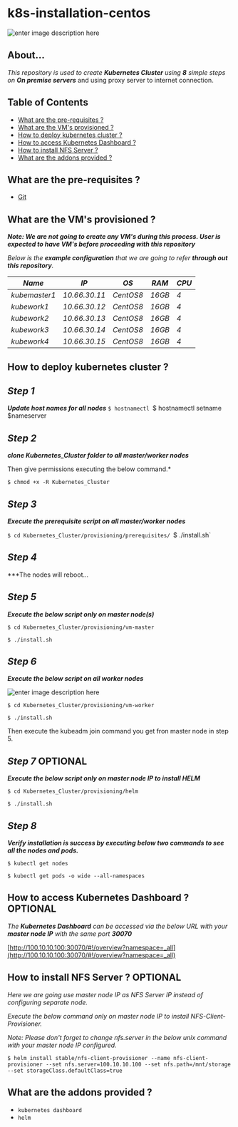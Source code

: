 # k8s-installation-centos
![enter image description here](https://lh3.googleusercontent.com/XLVR6VqsqNEAjfIBec5vSu1ke5e1U7fLGuKvCWZP8R-zsG_9eZRtP8VO4dBVkBPqwEt6WVDp-VQuww)
## About...

*This repository is used to create ***Kubernetes Cluster*** using **8** simple steps on ***On premise servers**** and using proxy server to internet connection.


## Table of Contents

* [What are the pre-requisites ?](#pre-requisites)
* [What are the VM's provisioned ?](#configuration)
* [How to deploy kubernetes cluster ?](#deploy)
* [How to access Kubernetes Dashboard ?](#dashboard)
* [How to install NFS Server ?](#addons)
* [What are the addons provided ?](#addons)


<a id="pre-requisites"></a>
## What are the pre-requisites ?
* [Git](https://git-scm.com/downloads "Git")


<a id="configuration"></a>
## What are the VM's provisioned ?

***Note: We are not going to create any VM's during this process. User is expected to have VM's before proceeding with this repository***

*Below is the ***example configuration*** that we are going to refer ***through out this repository***.*

*Name*|*IP*|*OS*|*RAM*|*CPU*|
|----|----|----|----|----|
*kubemaster1*   |*10.66.30.11*|*CentOS8*|*16GB* |*4*|
*kubework1*     |*10.66.30.12*|*CentOS8*|*16GB*|*4*|
*kubework2*     |*10.66.30.13*|*CentOS8*|*16GB*|*4*|
*kubework3*     |*10.66.30.14*|*CentOS8*|*16GB*|*4*|
*kubework4*     |*10.66.30.15*|*CentOS8*|*16GB*|*4*|


<a id="deploy"></a>
## How to deploy kubernetes cluster ?

## ***Step 1***

***Update host names for all nodes***
`$ hostnamectl
`$ hostnamectl setname $nameserver


## ***Step 2***

***clone Kubernetes_Cluster folder to all master/worker nodes***

Then give permissions executing the below command.*

`$ chmod +x -R Kubernetes_Cluster` 


## ***Step 3***

***Execute the prerequisite script on all master/worker nodes***

 `$ cd Kubernetes_Cluster/provisioning/prerequisites/
 `$ ./install.sh`


## ***Step 4***

***The nodes will reboot...

## ***Step 5***

***Execute the below script only on master node(s)***

`$ cd Kubernetes_Cluster/provisioning/vm-master`

`$ ./install.sh`


## ***Step 6***

***Execute the below script on all worker nodes***

![enter image description here](https://lh3.googleusercontent.com/uz3dGNIXtUP9sFZNrDE3EOLbRjh7j96hIa1_g_Uf7bu23DEvn-phgyaP3QVzWGbI0EtlvWW9IS6nNQ)

`$ cd Kubernetes_Cluster/provisioning/vm-worker`

`$ ./install.sh`

Then execute the kubeadm join command you get fron master node in step 5.

## ***Step 7*** OPTIONAL

***Execute the below script only on master node IP to install HELM***

`$ cd Kubernetes_Cluster/provisioning/helm`

`$ ./install.sh`

## ***Step 8***
***Verify installation is success by executing below two commands to see all the nodes and pods.***

`$ kubectl get nodes`

`$ kubectl get pods -o wide --all-namespaces`


<a id="dashboard"></a>

## How to access Kubernetes Dashboard ? OPTIONAL

*The ***Kubernetes Dashboard*** can be accessed via the below URL with your ***master node IP*** with the same port ***30070****

[http://100.10.10.100:30070/#!/overview?namespace=_all](http://100.10.10.100:30070/#!/overview?namespace=_all)


<a id="nfs-configuration"></a>

## How to install NFS Server ? OPTIONAL


*Here we are going use master node IP as NFS Server IP instead of configuring separate node.*

*Execute the below command only on master node IP to install NFS-Client-Provisioner.*

*Note: Please don't forget to change nfs.server in the below unix command with your master node IP configured.*


`$ helm install stable/nfs-client-provisioner --name nfs-client-provisioner --set nfs.server=100.10.10.100 --set nfs.path=/mnt/storage --set storageClass.defaultClass=true`

<a id="addons"></a>
## What are the addons provided ?
* `kubernetes dashboard`
* `helm`
